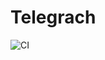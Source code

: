 # Telegrach
![CI](https://github.com/LokiVKlokeNaAndoke/Telegrach/workflows/CI/badge.svg?branch=master)
